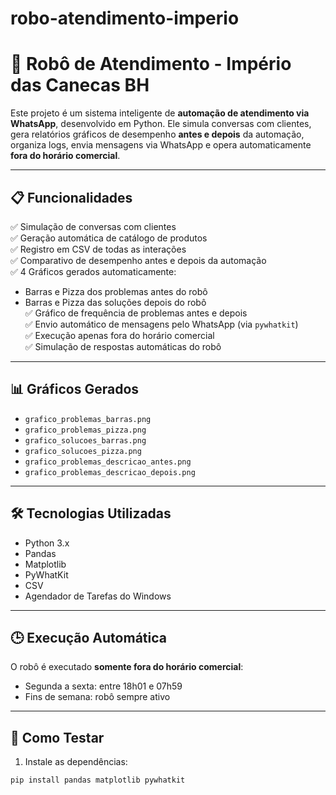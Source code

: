 # robo-atendimento-imperio

# 🤖 Robô de Atendimento - Império das Canecas BH

Este projeto é um sistema inteligente de **automação de atendimento via WhatsApp**, desenvolvido em Python. Ele simula conversas com clientes, gera relatórios gráficos de desempenho **antes e depois** da automação, organiza logs, envia mensagens via WhatsApp e opera automaticamente **fora do horário comercial**.

---

## 📋 Funcionalidades

✅ Simulação de conversas com clientes  
✅ Geração automática de catálogo de produtos  
✅ Registro em CSV de todas as interações  
✅ Comparativo de desempenho antes e depois da automação  
✅ 4 Gráficos gerados automaticamente:
- Barras e Pizza dos problemas antes do robô  
- Barras e Pizza das soluções depois do robô  
✅ Gráfico de frequência de problemas antes e depois  
✅ Envio automático de mensagens pelo WhatsApp (via `pywhatkit`)  
✅ Execução apenas fora do horário comercial  
✅ Simulação de respostas automáticas do robô

---

## 📊 Gráficos Gerados

- `grafico_problemas_barras.png`  
- `grafico_problemas_pizza.png`  
- `grafico_solucoes_barras.png`  
- `grafico_solucoes_pizza.png`  
- `grafico_problemas_descricao_antes.png`  
- `grafico_problemas_descricao_depois.png`

---

## 🛠 Tecnologias Utilizadas

- Python 3.x  
- Pandas  
- Matplotlib  
- PyWhatKit  
- CSV  
- Agendador de Tarefas do Windows

---

## 🕒 Execução Automática

O robô é executado **somente fora do horário comercial**:
- Segunda a sexta: entre 18h01 e 07h59  
- Fins de semana: robô sempre ativo

---

## 🧪 Como Testar

1. Instale as dependências:
```bash
pip install pandas matplotlib pywhatkit
